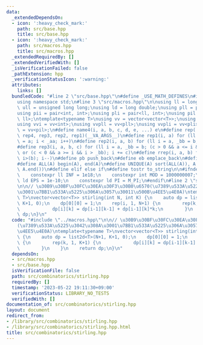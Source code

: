 ```yaml
---
data:
  _extendedDependsOn:
  - icon: ':heavy_check_mark:'
    path: src/base.hpp
    title: src/base.hpp
  - icon: ':heavy_check_mark:'
    path: src/macros.hpp
    title: src/macros.hpp
  _extendedRequiredBy: []
  _extendedVerifiedWith: []
  _isVerificationFailed: false
  _pathExtension: hpp
  _verificationStatusIcon: ':warning:'
  attributes:
    links: []
  bundledCode: "#line 2 \"src/base.hpp\"\n#define _USE_MATH_DEFINES\n#include <bits/stdc++.h>\n\
    using namespace std;\n#line 3 \"src/macros.hpp\"\n\nusing ll = long long;\nusing\
    \ ull = unsigned long long;\nusing ld = long double;\nusing pll = pair<ll, ll>;\n\
    using pii = pair<int, int>;\nusing pli = pair<ll, int>;\nusing pil = pair<int,\
    \ ll>;\ntemplate<typename T>\nusing vv = vector<vector<T>>;\nusing vvl = vv<ll>;\n\
    using vvi = vv<int>;\nusing vvpll = vv<pll>;\nusing vvpli = vv<pli>;\nusing vvpil\
    \ = vv<pil>;\n#define name4(i, a, b, c, d, e, ...) e\n#define rep(...) name4(__VA_ARGS__,\
    \ rep4, rep3, rep2, rep1)(__VA_ARGS__)\n#define rep1(i, a) for (ll i = 0, _aa\
    \ = a; i < _aa; i++)\n#define rep2(i, a, b) for (ll i = a, _bb = b; i < _bb; i++)\n\
    #define rep3(i, a, b, c) for (ll i = a, _bb = b; (c > 0 && a <= i && i < _bb)\
    \ or (c < 0 && a >= i && i > _bb); i += c)\n#define rrep(i, a, b) for (ll i=(a);\
    \ i>(b); i--)\n#define pb push_back\n#define eb emplace_back\n#define mkp make_pair\n\
    #define ALL(A) begin(A), end(A)\n#define UNIQUE(A) sort(ALL(A)), A.erase(unique(ALL(A)),\
    \ A.end())\n#define elif else if\n#define tostr to_string\n\n#ifndef CONSTANTS\n\
    \    constexpr ll INF = 1e18;\n    constexpr int MOD = 1000000007;\n    constexpr\
    \ ld EPS = 1e-10;\n    constexpr ld PI = M_PI;\n#endif\n#line 2 \"src/combinatorics/stirling.hpp\"\
    \n\n// \u30B9\u30BF\u30FC\u30EA\u30F3\u30B0\u6570(\u7389\u533A\u5225\u3042\u308A\
    \u3001\u7BB1\u533A\u5225\u306A\u3057\u30011\u500B\u4EE5\u4E0A)\ntemplate<typename\
    \ T>\nvector<vector<T>> stirling(int N, int K) {\n    auto dp = list2d<T>(N+1,\
    \ K+1, 0);\n    dp[0][0] = 1;\n    rep(i, 1, N+1) {\n        rep(k, 1, K+1) {\n\
    \            dp[i][k] = dp[i-1][k-1] + dp[i-1][k]*k;\n        }\n    }\n    return\
    \ dp;\n}\n"
  code: "#include \"../macros.hpp\"\n\n// \u30B9\u30BF\u30FC\u30EA\u30F3\u30B0\u6570\
    (\u7389\u533A\u5225\u3042\u308A\u3001\u7BB1\u533A\u5225\u306A\u3057\u30011\u500B\
    \u4EE5\u4E0A)\ntemplate<typename T>\nvector<vector<T>> stirling(int N, int K)\
    \ {\n    auto dp = list2d<T>(N+1, K+1, 0);\n    dp[0][0] = 1;\n    rep(i, 1, N+1)\
    \ {\n        rep(k, 1, K+1) {\n            dp[i][k] = dp[i-1][k-1] + dp[i-1][k]*k;\n\
    \        }\n    }\n    return dp;\n}\n"
  dependsOn:
  - src/macros.hpp
  - src/base.hpp
  isVerificationFile: false
  path: src/combinatorics/stirling.hpp
  requiredBy: []
  timestamp: '2023-05-22 19:11:30+09:00'
  verificationStatus: LIBRARY_NO_TESTS
  verifiedWith: []
documentation_of: src/combinatorics/stirling.hpp
layout: document
redirect_from:
- /library/src/combinatorics/stirling.hpp
- /library/src/combinatorics/stirling.hpp.html
title: src/combinatorics/stirling.hpp
---
```

